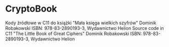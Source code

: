 # CryptoBook
Kody źródłowe w C11 do książki "Mała księga wielkich szyfrów" Dominik Robakowski ISBN: 978-83-2890193-3, Wydawnictwo Helion
Source code in C11 "The Little Book of Great Ciphers" Dominik Robakowski ISBN: 978-83-2890193-3, Wydawnictwo Helion

